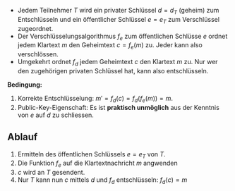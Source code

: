 - Jedem Teilnehmer $T$ wird ein privater Schlüssel $d=d_{T}$ (geheim) zum Entschlüsseln und ein öffentlicher Schlüssel $e=e_{T}$ zum Verschlüssel zugeordnet.
- Der Verschlüsselungsalgorithmus $f_{e}$ zum öffentlichen Schlüsse $e$ ordnet jedem Klartext $m$ den Geheimtext $c=f_{e}(m)$ zu. Jeder kann also verschlössen.
- Umgekehrt ordnet $f_{d}$ jedem Geheimtext $c$ den Klartext $m$ zu. Nur wer den zugehörigen privaten Schlüssel hat, kann also entschlüsseln.

**Bedingung:**
1. Korrekte Entschlüsselung: $m'=f_{d}(c)=f_{d}(f_{e}(m))=m$.
2. Public-Key-Eigenschaft: Es ist **praktisch unmöglich** aus der Kenntnis von $e$ auf $d$ zu schliessen.

## Ablauf
1. Ermitteln des öffentlichen Schlüssels $e=e_{T}$ von $T$.
2. Die Funktion $f_{e}$ auf die Klartextnachricht $m$ angwenden
3. $c$ wird an $T$ gesendent.
4. Nur $T$ kann nun $c$ mittels $d$ und $f_{d}$ entschlüsseln: $f_{d}(c)=m$
